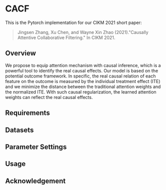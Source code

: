 # CACF
This is the Pytorch implementation for our CIKM 2021 short paper:
> Jingsen Zhang, Xu Chen, and Wayne Xin Zhao (2021)."Causally Attentive Collaborative Filtering." In CIKM 2021. 
## Overview
We propose to equip attention mechanism with causal inference, which is a powerful tool to identify the real causal effects. Our model is based on the potential outcome framework. In specific, the real causal relation of each feature on the outcome is measured by the individual treatment effect (ITE) and we minimize the distance between the traditional attention weights and the normalized ITE. With such causal regularization, the learned attention weights can reflect the real causal effects.
[](./model.pdf)
## Requirements
## Datasets
## Parameter Settings
## Usage
## Acknowledgement

